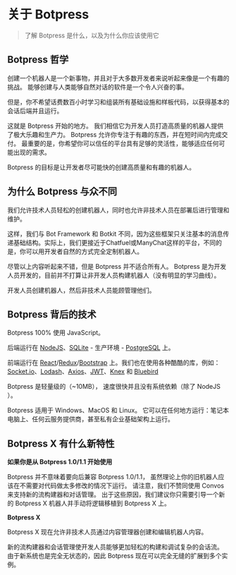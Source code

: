 # 关于 Botpress

> 了解 Botpress 是什么，以及为什么你应该使用它

## Botpress 哲学

创建一个机器人是一个新事物，并且对于大多数开发者来说听起来像是一个有趣的挑战。 能够创建与人类能够自然对话的软件是一个令人兴奋的事。

但是，你不希望话费数百小时学习和组装所有基础设施和样板代码，以获得基本的会话后端并且运行。

这就是 Botpress 开始的地方。 我们相信它为开发人员打造高质量的机器人提供了极大乐趣和生产力。 Botpress 允许你专注于有趣的东西，并在短时间内完成交付。 最重要的是，你希望你可以信任的平台具有足够的灵活性，能够适应任何可能出现的需求。

Botpress 的目标是让开发者尽可能快的创建高质量和有趣的机器人。

## 为什么 Botpress 与众不同

我们允许技术人员轻松的创建机器人，同时也允许非技术人员在部署后进行管理和维护。

这样，我们与 Bot Framework 和 Botkit 不同，因为这些框架只关注基本的消息传递基础结构。实际上，我们更接近于Chatfuel或ManyChat这样的平台，不同的是，你可以用开发者自然的方式完全定制机器人。

尽管以上内容听起来不错，但是 Botpress 并不适合所有人。 Botpress 是为开发人员开发的，目前并不打算让非开发人员构建机器人（没有明显的学习曲线）。

开发人员创建机器人，然后非技术人员能顾管理他们。

## Botpress 背后的技术

Botpress 100% 使用 JavaScript。

后端运行在 [NodeJS](https://nodejs.org/en/)、[SQLite](https://www.sqlite.org/index.html) - 生产环境 - [PostgreSQL](https://www.postgresql.org/) 上。

前端运行在 [React](https://reactjs.org/)/[Redux](https://redux.js.org/)/[Bootstrap](https://getbootstrap.com/) 上。我们也在使用各种酷酷的库，例如：[Socket.io](https://socket.io/)、[Lodash](https://lodash.com/)、[Axios](https://github.com/axios/axios)、[JWT](https://jwt.io/)、[Knex](https://knexjs.org/) 和 [Bluebird](http://bluebirdjs.com/docs/getting-started.html)

Botpress 是轻量级的（~10MB）， 速度很快并且没有系统依赖（除了 NodeJS ）。

Botpress 适用于 Windows、MacOS 和 Linux。 它可以在任何地方运行：笔记本电脑上、任何云服务提供商，甚至私有企业基础架构上运行。

## Botpress X 有什么新特性

**如果你是从 Botpress 1.0/1.1 开始使用**

Botpress 并不意味着要向后兼容 Botpress 1.0/1.1， 虽然理论上你的旧机器人应该在不需要对代码做太多修改的情况下运行。 请注意，我们不赞同使用 Convos 来支持新的流构建器和对话管理。 出于这些原因，我们建议你只需要引导一个新的 Botpress X 机器人并手动将逻辑移植到 Botpress X 上。

**Botpress X**

Botpress X 现在允许非技术人员通过内容管理器创建和编辑机器人内容。

新的流构建器和会话管理使开发人员能够更加轻松的构建和调试复杂的会话流。 由于新系统也是完全无状态的，因此 Botpress 现在可以完全无缝的扩展到多个实例。